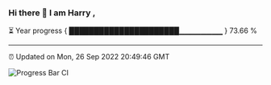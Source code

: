 ### Hi there 👋 I am Harry , 

⏳ Year progress { ██████████████████████▁▁▁▁▁▁▁▁ } 73.66 %

---

⏰ Updated on Mon, 26 Sep 2022 20:49:46 GMT

![Progress Bar CI](https://github.com/duykhang68/duykhang68/workflows/Progress%20Bar%20CI/badge.svg)
